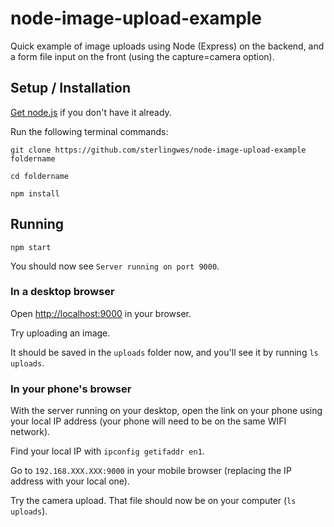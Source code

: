 # node-image-upload-example

Quick example of image uploads using Node (Express) on the backend, and a form file input on the front (using the capture=camera option).

## Setup / Installation

[Get node.js](http://nodejs.org) if you don't have it already.

Run the following terminal commands:

`git clone https://github.com/sterlingwes/node-image-upload-example foldername`

`cd foldername`

`npm install`

## Running

`npm start`

You should now see `Server running on port 9000`.

### In a desktop browser

Open [http://localhost:9000](http://localhost:9000) in your browser.

Try uploading an image.

It should be saved in the `uploads` folder now, and you'll see it by running `ls uploads`.

### In your phone's browser

With the server running on your desktop, open the link on your phone using your local IP address (your phone will need to be on the same WIFI network).

Find your local IP with `ipconfig getifaddr en1`.

Go to `192.168.XXX.XXX:9000` in your mobile browser (replacing the IP address with your local one).

Try the camera upload. That file should now be on your computer (`ls uploads`).
